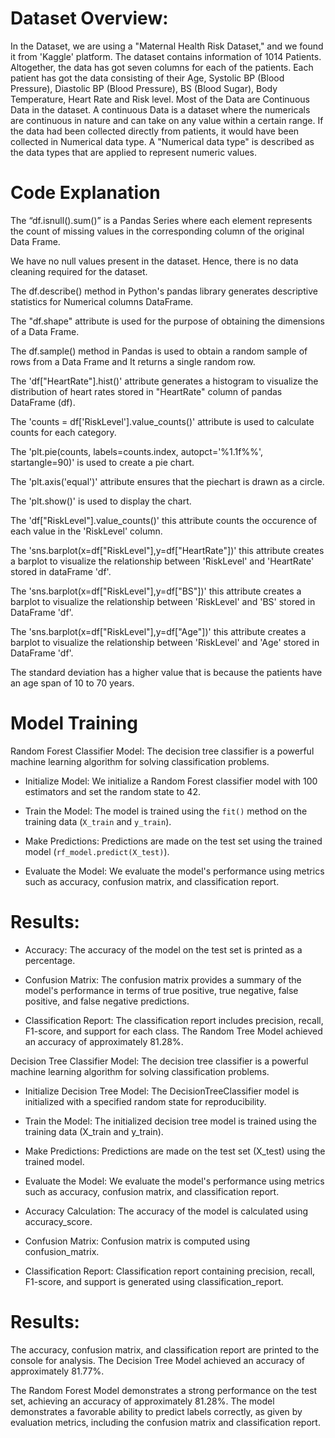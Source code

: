 # Dataset Overview:
In the Dataset, we are using a "Maternal Health Risk Dataset," and we found it from 'Kaggle' platform. 
The dataset contains information of 1014 Patients. Altogether, the data has got seven columns for each of the patients. 
Each patient has got the data consisting of their Age, Systolic BP (Blood Pressure), Diastolic BP (Blood Pressure), BS (Blood Sugar), Body Temperature, Heart Rate and Risk level.
Most of the Data are Continuous Data in the dataset. A continuous Data is a dataset where the numericals are continuous in nature and can take on any value within a certain range.
If the data had been collected directly from patients, it would have been collected in Numerical data type. A "Numerical data type" is described as the data types that are applied to represent numeric values.
# Code Explanation

The “df.isnull().sum()” is a Pandas Series where each element represents the count of missing values in the corresponding column of the original Data Frame. 

We have no null values present in the dataset. Hence, there is no data cleaning required for the dataset.

The df.describe() method in Python's pandas library generates descriptive statistics for Numerical columns DataFrame. 

The "df.shape" attribute is used for the purpose of obtaining the dimensions of a Data Frame. 

The df.sample() method in Pandas is used to obtain a random sample of rows from a Data Frame and It returns a single random row.

The 'df["HeartRate"].hist()' attribute generates a histogram to visualize the distribution of heart rates stored in "HeartRate" column of pandas DataFrame (df).

The 'counts = df['RiskLevel'].value_counts()' attribute is used to calculate counts for each category.

The 'plt.pie(counts, labels=counts.index, autopct='%1.1f%%', startangle=90)' is used to create a pie chart.

The 'plt.axis('equal')' attribute ensures that the piechart is drawn as a circle.

The 'plt.show()' is used to display the chart.

The 'df["RiskLevel"].value_counts()' this attribute counts the occurence of each value in the 'RiskLevel' column.

The 'sns.barplot(x=df["RiskLevel"],y=df["HeartRate"])' this attribute creates a barplot to visualize the relationship between 'RiskLevel' and 'HeartRate' stored in dataFrame 'df'.

The 'sns.barplot(x=df["RiskLevel"],y=df["BS"])' this attribute creates a barplot to visualize the relationship between 'RiskLevel' and 'BS' stored in DataFrame 'df'.

The 'sns.barplot(x=df["RiskLevel"],y=df["Age"])' this attribute creates a barplot to visualize the relationship between 'RiskLevel' and 'Age' stored in DataFrame 'df'.

The standard deviation has a higher value that is because the patients have an age span of 10 to 70 years. 
# Model Training
Random Forest Classifier Model:
 The decision tree classifier is a powerful machine learning algorithm for solving classification problems.
- Initialize Model:
  We initialize a Random Forest classifier model with 100 estimators and set the random state to 42.

- Train the Model:
  The model is trained using the `fit()` method on the training data (`X_train` and `y_train`).

- Make Predictions:
  Predictions are made on the test set using the trained model (`rf_model.predict(X_test)`).

- Evaluate the Model:
  We evaluate the model's performance using metrics such as accuracy, confusion matrix, and classification report.

# Results:
- Accuracy:
  The accuracy of the model on the test set is printed as a percentage.
  
- Confusion Matrix:
  The confusion matrix provides a summary of the model's performance in terms of true positive, true negative, false positive, and false negative predictions.

- Classification Report:
  The classification report includes precision, recall, F1-score, and support for each class.
The Random Tree Model achieved an accuracy of approximately 81.28%.

 Decision Tree Classifier Model:
  The decision tree classifier is a powerful machine learning algorithm for solving classification problems.
 
- Initialize Decision Tree Model:
  The DecisionTreeClassifier model is initialized with a specified random state for reproducibility.

- Train the Model:
  The initialized decision tree model is trained using the training data (X_train and y_train).

- Make Predictions:
  Predictions are made on the test set (X_test) using the trained model.

- Evaluate the Model:
  We evaluate the model's performance using metrics such as accuracy, confusion matrix, and classification report.
- Accuracy Calculation: The accuracy of the model is calculated using accuracy_score.
- Confusion Matrix: Confusion matrix is computed using confusion_matrix.
- Classification Report: Classification report containing precision, recall, F1-score, and support is generated using classification_report.
  
# Results:
  The accuracy, confusion matrix, and classification report are printed to the console for analysis.
The Decision Tree Model achieved an accuracy of approximately 81.77%.  

The Random Forest Model demonstrates a strong performance on the test set, achieving an accuracy of approximately 81.28%.
The model demonstrates a favorable ability to predict labels correctly, as given by evaluation metrics, including the confusion matrix and classification report. 


